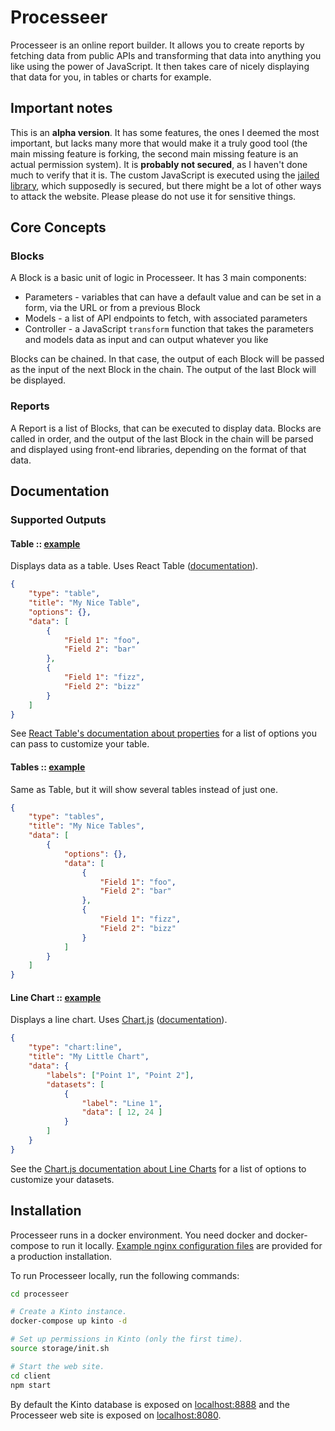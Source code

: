 # Processeer

Processeer is an online report builder. It allows you to create reports by
fetching data from public APIs and transforming that data into anything you
like using the power of JavaScript. It then takes care of nicely displaying
that data for you, in tables or charts for example.

## Important notes

This is an **alpha version**. It has some features, the ones I deemed the
most important, but lacks many more that would make it a truly good tool
(the main missing feature is forking, the second main missing feature is an
actual permission system). It is **probably not secured**, as I haven't done
much to verify that it is. The custom JavaScript is executed using the
[jailed library](https://github.com/asvd/jailed), which supposedly is secured,
but there might be a lot of other ways to attack the website. Please please
do not use it for sensitive things.

## Core Concepts

### Blocks

A Block is a basic unit of logic in Processeer. It has 3 main components:

 - Parameters - variables that can have a default value and can be set in a form, via the URL or from a previous Block
 - Models - a list of API endpoints to fetch, with associated parameters
 - Controller - a JavaScript ``transform`` function that takes the parameters and models data as input and can output whatever you like

Blocks can be chained. In that case, the output of each Block will be passed as
the input of the next Block in the chain. The output of the last Block will be
displayed.

### Reports

A Report is a list of Blocks, that can be executed to display data. Blocks are
called in order, and the output of the last Block in the chain will be parsed
and displayed using front-end libraries, depending on the format of that data.

## Documentation

### Supported Outputs

#### Table :: [example](http://processeer.io/report/89df2c14-886f-4847-8599-9ea622e36dac)

Displays data as a table. Uses React Table ([documentation](https://react-table.js.org/)).

```json
{
    "type": "table",
    "title": "My Nice Table",
    "options": {},
    "data": [
        {
            "Field 1": "foo",
            "Field 2": "bar"
        },
        {
            "Field 1": "fizz",
            "Field 2": "bizz"
        }
    ]
}
```

See [React Table's documentation about properties](https://react-table.js.org/)
for a list of options you can pass to customize your table.

#### Tables :: [example](http://processeer.io/report/8290e71b-f502-4fd3-b92e-52f4bae4673c)

Same as Table, but it will show several tables instead of just one.

```json
{
    "type": "tables",
    "title": "My Nice Tables",
    "data": [
        {
            "options": {},
            "data": [
                {
                    "Field 1": "foo",
                    "Field 2": "bar"
                },
                {
                    "Field 1": "fizz",
                    "Field 2": "bizz"
                }
            ]
        }        
    ]
}
```

#### Line Chart :: [example](http://processeer.io/report/a125b734-61ce-4e33-bab1-7b0fec66de69)

Displays a line chart. Uses [Chart.js](http://www.chartjs.org/) ([documentation](http://www.chartjs.org/docs/)).

```json
{
    "type": "chart:line",
    "title": "My Little Chart",
    "data": {
        "labels": ["Point 1", "Point 2"],
        "datasets": [
            {
                "label": "Line 1",
                "data": [ 12, 24 ]
            }
        ]
    }
}
```

See the [Chart.js documentation about Line Charts](http://www.chartjs.org/docs/latest/charts/line.html)
for a list of options to customize your datasets.

## Installation

Processeer runs in a docker environment. You need docker and docker-compose to run it locally. [Example nginx configuration files](https://github.com/adngdb/processeer/tree/master/storage/conf) are provided for a production installation.

To run Processeer locally, run the following commands:

```bash
cd processeer

# Create a Kinto instance.
docker-compose up kinto -d

# Set up permissions in Kinto (only the first time).
source storage/init.sh

# Start the web site.
cd client
npm start
```

By default the Kinto database is exposed on [localhost:8888](http://localhost:8888/)
and the Processeer web site is exposed on [localhost:8080](http://localhost:8080/).
